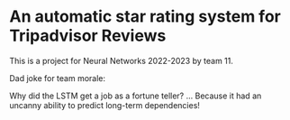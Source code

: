 # An automatic star rating system for Tripadvisor Reviews

This is a project for Neural Networks 2022-2023 by team 11.

Dad joke for team morale:

Why did the LSTM get a job as a fortune teller?
... Because it had an uncanny ability to predict long-term dependencies!

